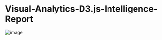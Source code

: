 # Visual-Analytics-D3.js-Intelligence-Report

![image](https://github.com/yuema96/Visual-Analytics-D3.js-Intelligence-Report/assets/57729954/b2e29643-0f2c-420f-ba04-9a04595e3081)
